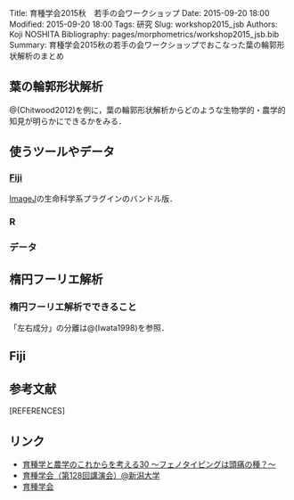 Title: 育種学会2015秋　若手の会ワークショップ
Date: 2015-09-20 18:00
Modified: 2015-09-20 18:00
Tags: 研究
Slug: workshop2015_jsb
Authors: Koji NOSHITA
Bibliography: pages/morphometrics/workshop2015_jsb.bib
Summary: 育種学会2015秋の若手の会ワークショップでおこなった葉の輪郭形状解析のまとめ

## 葉の輪郭形状解析
@(Chitwood2012)を例に，葉の輪郭形状解析からどのような生物学的・農学的知見が明らかにできるかをみる．



## 使うツールやデータ

### [Fiji](http://fiji.sc/Fiji)
[ImageJ](http://imagej.nih.gov/ij/)の生命科学系プラグインのバンドル版．

### R

### データ


## 楕円フーリエ解析

### 楕円フーリエ解析でできること
「左右成分」の分離は@(Iwata1998)を参照．



## Fiji

## 参考文献

[REFERENCES]


## リンク

* [育種学と農学のこれからを考える30 〜フェノタイピングは頭痛の種？〜](https://sites.google.com/a/ut-biomet.org/jsb-2015autumn-workshop/)
* [育種学会（第128回講演会）@新潟大学](http://www.nacos.com/jsb/06/06gaiyou.html)
* [育種学会](http://www.nacos.com/jsb/)


